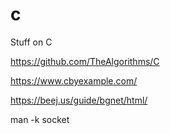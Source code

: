 # c
Stuff on C

https://github.com/TheAlgorithms/C

https://www.cbyexample.com/

https://beej.us/guide/bgnet/html/

man -k socket 
